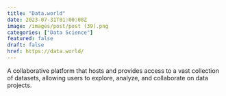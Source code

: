 ```yaml
---
title: "Data.world"
date: 2023-07-31T01:00:00Z
image: /images/post/post (39).png
categories: ["Data Science"]
featured: false
draft: false
href: https://data.world/
---
```

A collaborative platform that hosts and provides access to a vast collection of datasets, allowing users to explore, analyze, and collaborate on data projects.
